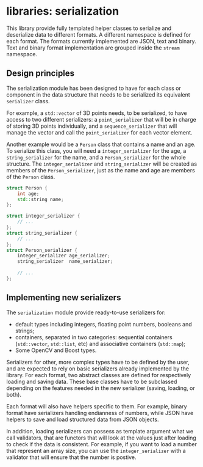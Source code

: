# libraries: serialization

This library provide fully templated helper classes to serialize and 
deserialize data to different formats. A different namespace is defined for
each format.
The formats currently implemented are JSON, text and binary. 
Text and binary format implementation are grouped inside the `stream` namespace.

## Design principles

The serialization module has been designed to have for each class or component 
in the data structure that needs to be serialized its equivalent 
`serializer` class. 

For example, a `std::vector` of 3D points needs, to be serialized, to have 
access to two different serializers: a `point_serializer` that will be in 
charge of storing 3D points individually, and a `sequence_serializer` that 
will manage the vector and call the `point_serializer` for each vector element.

Another example would be a `Person` class that contains a name and an age. 
To serialize this class, you will need a `integer_serializer` for the age, 
a `string_serializer` for the name, and a `Person_serializer` for 
the whole structure. 
The `integer_serializer` and `string_serializer` will be created as members 
of the `Person_serializer`, just as the name and age are members of 
the `Person` class.

```cpp
struct Person {
    int age;
    std::string name;
};

struct integer_serializer {
    // ...
};
struct string_serializer {
    // ...
};
struct Person_serializer {
    integer_serializer age_serializer;
    string_serializer  name_serializer;
    
    // ...
};
```

## Implementing new serializers

The `serialization` module provide ready-to-use serializers for:

- default types including integers, floating point numbers, 
  booleans and strings;
- containers, separated in two categories: sequential containers 
  (`std::vector`, `std::list`, etc) and associative containers (`std::map`);
- Some OpenCV and Boost types.

Serializers for other, more complex types have to be defined by the user, and
are expected to rely on basic serializers already implemented by the library.
For each format, two abstract classes are defined for respectively loading and
saving data. These base classes have to be subclassed depending on the features
needed in the new serializer (saving, loading, or both).

Each format will also have helpers specific to them. For example, binary format 
have serializers handling endianness of numbers, while JSON have helpers to 
save and load structured data from JSON objects. 

In addition, loading serializers can possess as template argument what we call
validators, that are functors that will look at the values just after loading 
to check if the data is consistent. 
For example, if you want to load a number that represent an array size, 
you can use the `integer_serializer` with a validator that will ensure that 
the number is postive.

